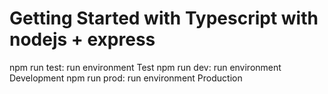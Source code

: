 # Getting Started with Typescript with nodejs + express
npm run test: run environment Test
npm run dev: run environment Development
npm run prod: run environment Production